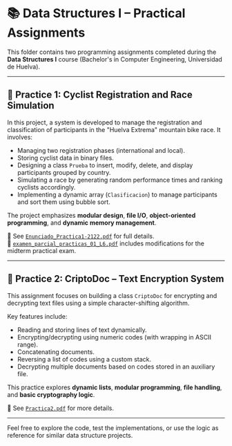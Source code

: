 # 📚 Data Structures I – Practical Assignments

This folder contains two programming assignments completed during the **Data Structures I** course (Bachelor's in Computer Engineering, Universidad de Huelva).

---

## 🏁 Practice 1: Cyclist Registration and Race Simulation

In this project, a system is developed to manage the registration and classification of participants in the "Huelva Extrema" mountain bike race. It involves:

- Managing two registration phases (international and local).
- Storing cyclist data in binary files.
- Designing a class `Prueba` to insert, modify, delete, and display participants grouped by country.
- Simulating a race by generating random performance times and ranking cyclists accordingly.
- Implementing a dynamic array (`Clasificacion`) to manage participants and sort them using bubble sort.

The project emphasizes **modular design**, **file I/O**, **object-oriented programming**, and **dynamic memory management**.

📄 See [`Enunciado_Practica1-2122.pdf`](./Practica1/PRACTICA_1/Enunciado_Practica1-2122.pdf) for full details.  
📄 [`examen_parcial_practicas_01_L6.pdf`](./Practica1\PRACTICA_1_ExL6/examen_parcial_practicas_01_L6.pdf) includes modifications for the midterm practical exam.

---

## 🔐 Practice 2: CriptoDoc – Text Encryption System

This assignment focuses on building a class `CriptoDoc` for encrypting and decrypting text files using a simple character-shifting algorithm.

Key features include:

- Reading and storing lines of text dynamically.
- Encrypting/decrypting using numeric codes (with wrapping in ASCII range).
- Concatenating documents.
- Reversing a list of codes using a custom stack.
- Decrypting multiple documents based on codes stored in an auxiliary file.

This practice explores **dynamic lists**, **modular programming**, **file handling**, and **basic cryptography logic**.

📄 See [`Practica2.pdf`](./Practica2/Practica2.pdf) for more details.

---

Feel free to explore the code, test the implementations, or use the logic as reference for similar data structure projects.

